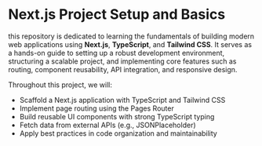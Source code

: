 # Next.js Project Setup and Basics
this repository is dedicated to learning the fundamentals of building modern web applications using **Next.js**, **TypeScript**, and **Tailwind CSS**. It serves as a hands-on guide to setting up a robust development environment, structuring a scalable project, and implementing core features such as routing, component reusability, API integration, and responsive design.

Throughout this project, we will:
- Scaffold a Next.js application with TypeScript and Tailwind CSS
- Implement page routing using the Pages Router
- Build reusable UI components with strong TypeScript typing
- Fetch data from external APIs (e.g., JSONPlaceholder)
- Apply best practices in code organization and maintainability
